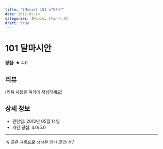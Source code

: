 ```yaml
---
title: "[Movie] 101 달마시안"
date: 2012-05-14
categories: [Movie, Star-4.0]
draft: true
---
```


# 101 달마시안

**평점:** ★ 4.0

## 리뷰

(리뷰 내용을 여기에 작성하세요)

## 상세 정보

- 관람일: 2012년 05월 14일
- 개인 평점: 4.0/5.0

---

*이 글은 자동으로 생성된 임시 글입니다.*
